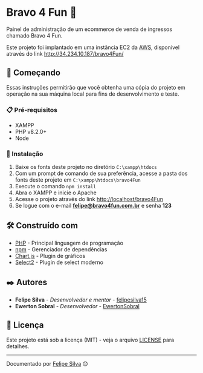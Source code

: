 # Bravo 4 Fun 🎫

Painel de administração de um ecommerce de venda de ingressos chamado Bravo 4 Fun.

Este projeto foi implantado em uma instância EC2 da [AWS](https://aws.amazon.com/pt/), disponível através do link <http://34.234.10.187/bravo4Fun/>

## 🚀 Começando

Essas instruções permitirão que você obtenha uma cópia do projeto em operação na sua máquina local para fins de desenvolvimento e teste.

### 📋 Pré-requisitos

* XAMPP
* PHP v8.2.0+
* Node

### 🔧 Instalação

1. Baixe os fonts deste projeto no diretório `C:\xampp\htdocs`
2. Com um prompt de comando de sua preferência, acesse a pasta dos fonts deste projeto em `C:\xampp\htdocs\bravo4Fun`
3. Execute o comando `npm install`
4. Abra o XAMPP e inicie o Apache
5. Acesse o projeto através do link <http://localhost/bravo4Fun>
6. Se logue com o e-mail **felipe@bravo4fun.com.br** e senha **123**

## 🛠️ Construído com

* [PHP](https://php.net) - Principal linguagem de programação
* [npm](https://www.npmjs.com/) - Gerenciador de dependências
* [Chart.js](https://www.chartjs.org/) - Plugin de gráficos
* [Select2](https://select2.org/) - Plugin de select moderno

## ✒️ Autores

* **Felipe Silva** - *Desenvolvedor e mentor* - [felipesilva15](https://github.com/felipesilva15)
* **Ewerton Sobral** - *Desenvolvedor* - [EwertonSobral](https://github.com/EwertonSobral)

## 📄 Licença

Este projeto está sob a licença (MIT) - veja o arquivo [LICENSE](https://github.com/felipesilva15/bravo4Fun/blob/main/LICENCE) para detalhes.

---
Documentado por [Felipe Silva](https://gist.github.com/felipesilva15) 😊
